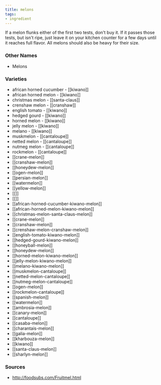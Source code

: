 ```yaml
---
title: melons
tags:
- ingredient
---
```

If a melon flunks either of the first two tests, don't buy it. If it passes those tests, but isn't ripe, just leave it on your kitchen counter for a few days until it reaches full flavor. All melons should also be heavy for their size.

### Other Names

* Melons

### Varieties

* african horned cucumber - [[kiwano]]
* african horned melon - [[kiwano]]
* christmas melon - [[santa-claus]]
* crenshaw melon - [[cranshaw]]
* english tomato - [[kiwano]]
* hedged gourd - [[kiwano]]
* horned melon - [[kiwano]]
* jelly melon - [[kiwano]]
* melano - [[kiwano]]
* muskmelon - [[cantaloupe]]
* netted melon - [[cantaloupe]]
* nutmeg melon - [[cantaloupe]]
* rockmelon - [[cantaloupe]]
* [[crane-melon]]
* [[cranshaw-melon]]
* [[honeydew-melon]]
* [[ogen-melon]]
* [[persian-melon]]
* [[watermelon]]
* [[yellow-melon]]
* [[]]
* [[]]
* [[african-horned-cucumber-kiwano-melon]]
* [[african-horned-melon-kiwano-melon]]
* [[christmas-melon-santa-claus-melon]]
* [[crane-melon]]
* [[cranshaw-melon]]
* [[crenshaw-melon-cranshaw-melon]]
* [[english-tomato-kiwano-melon]]
* [[hedged-gourd-kiwano-melon]]
* [[honeyball-melon]]
* [[honeydew-melon]]
* [[horned-melon-kiwano-melon]]
* [[jelly-melon-kiwano-melon]]
* [[melano-kiwano-melon]]
* [[muskmelon-cantaloupe]]
* [[netted-melon-cantaloupe]]
* [[nutmeg-melon-cantaloupe]]
* [[ogen-melon]]
* [[rockmelon-cantaloupe]]
* [[spanish-melon]]
* [[watermelon]]
* [[ambrosia-melon]]
* [[canary-melon]]
* [[cantaloupe]]
* [[casaba-melon]]
* [[charantais-melon]]
* [[galia-melon]]
* [[kharbouza-melon]]
* [[kiwano]]
* [[santa-claus-melon]]
* [[sharlyn-melon]]

### Sources
* http://foodsubs.com/Fruitmel.html
